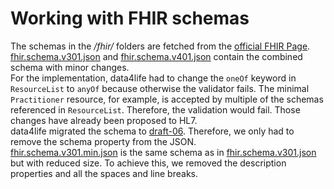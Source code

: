 # Working with FHIR schemas
The schemas in the _/fhir/_ folders are fetched from the [official FHIR Page](https://www.hl7.org/fhir/fhir.schema.json.zip).
[fhir.schema.v301.json](fhir/stu3/fhir.schema.v301.json) and [fhir.schema.v401.json](fhir/r4/fhir.schema.v401.json) contain the combined schema with minor changes.\
For the implementation, data4life had to change the `oneOf` keyword in `ResourceList` to `anyOf` because otherwise the validator fails. The minimal `Practitioner` resource, for example, is accepted by multiple of the schemas referenced in `ResourceList`. Therefore, the validation would fail. Those changes have already been proposed to HL7. \
data4life migrated the schema to [draft-06](http://json-schema.org/draft-04/schema#). Therefore, we only had to remove the schema property from the JSON. \
[fhir.schema.v301.min.json](fhir/fhir.schema.v301.min.json) is the same schema as in [fhir.schema.v301.json](fhir/fhir.schema.v301.json) but with reduced size. To achieve this, we removed the description properties and all the spaces and line breaks.
